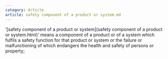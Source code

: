 ```yaml
---
category: Article
article: safety component of a product or system.md
---
```


‘[safety component of a product or system](safety component of a product or system.html)’ means a component of a product or of a system which fulfils a safety function for that product or system or the failure or malfunctioning of which endangers the health and safety of persons or property;